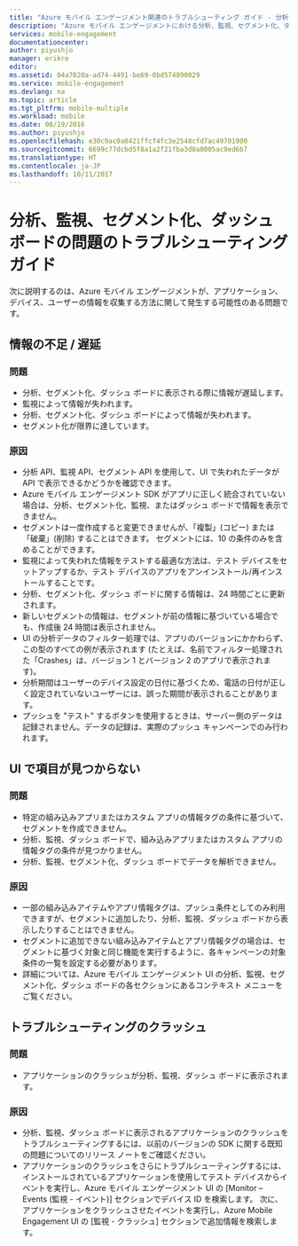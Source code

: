 ```yaml
---
title: "Azure モバイル エンゲージメント関連のトラブルシューティング ガイド - 分析"
description: "Azure モバイル エンゲージメントにおける分析、監視、セグメント化、ダッシュボードの問題に関するトラブルシューティング"
services: mobile-engagement
documentationcenter: 
author: piyushjo
manager: erikre
editor: 
ms.assetid: 04a7020a-ad74-4491-be69-0bd574890029
ms.service: mobile-engagement
ms.devlang: na
ms.topic: article
ms.tgt_pltfrm: mobile-multiple
ms.workload: mobile
ms.date: 08/19/2016
ms.author: piyushjo
ms.openlocfilehash: e30c9ac0a8421ffcf4fc3e2548cfd7ac49701900
ms.sourcegitcommit: 6699c77dcbd5f8a1a2f21fba3d0a0005ac9ed6b7
ms.translationtype: HT
ms.contentlocale: ja-JP
ms.lasthandoff: 10/11/2017
---
```

# <a name="troubleshooting-guide-for-analytics-monitoring-segmentation-and-dashboard-issues"></a>分析、監視、セグメント化、ダッシュ ボードの問題のトラブルシューティング ガイド
次に説明するのは、Azure モバイル エンゲージメントが、アプリケーション、デバイス、ユーザーの情報を収集する方法に関して発生する可能性のある問題です。

## <a name="missingdelayed-information"></a>情報の不足 / 遅延
### <a name="issue"></a>問題
* 分析、セグメント化、ダッシュ ボードに表示される際に情報が遅延します。
* 監視によって情報が失われます。
* 分析、セグメント化、ダッシュ ボードによって情報が失われます。
* セグメント化が限界に達しています。

### <a name="causes"></a>原因
* 分析 API、監視 API、セグメント API を使用して、UI で失われたデータが API で表示できるかどうかを確認できます。
* Azure モバイル エンゲージメント SDK がアプリに正しく統合されていない場合は、分析、セグメント化、監視、またはダッシュ ボードで情報を表示できません。
* セグメントは一度作成すると変更できませんが、「複製」(コピー) または「破棄」(削除) することはできます。 セグメントには、10 の条件のみを含めることができます。
* 監視によって失われた情報をテストする最適な方法は、テスト デバイスをセットアップするか、テスト デバイスのアプリをアンインストール/再インストールすることです。
* 分析、セグメント化、ダッシュ ボードに関する情報は、24 時間ごとに更新されます。
* 新しいセグメントの情報は、セグメントが前の情報に基づいている場合でも、作成後 24 時間は表示されません。
* UI の分析データのフィルター処理では、アプリのバージョンにかかわらず、この型のすべての例が表示されます (たとえば、名前でフィルター処理された「Crashes」は、バージョン 1 とバージョン 2 のアプリで表示されます)。
* 分析期間はユーザーのデバイス設定の日付に基づくため、電話の日付が正しく設定されていないユーザーには、誤った期間が表示されることがあります。
* プッシュを "テスト" するボタンを使用するときは、サーバー側のデータは記録されません。データの記録は、実際のプッシュ キャンペーンでのみ行われます。

## <a name="cant-locate-items-in-ui"></a>UI で項目が見つからない
### <a name="issue"></a>問題
* 特定の組み込みアプリまたはカスタム アプリの情報タグの条件に基づいて、セグメントを作成できません。
* 分析、監視、ダッシュ ボードで、組み込みアプリまたはカスタム アプリの情報タグの条件が見つかりません。
* 分析、監視、セグメント化、ダッシュ ボードでデータを解析できません。

### <a name="causes"></a>原因
* 一部の組み込みアイテムやアプリ情報タグは、プッシュ条件としてのみ利用できますが、セグメントに追加したり、分析、監視、ダッシュ ボードから表示したりすることはできません。 
* セグメントに追加できない組み込みアイテムとアプリ情報タグの場合は、セグメントに基づく対象と同じ機能を実行するように、各キャンペーンの対象条件の一覧を設定する必要があります。
* 詳細については、Azure モバイル エンゲージメント UI の分析、監視、セグメント化、ダッシュ ボードの各セクションにあるコンテキスト メニューをご覧ください。

## <a name="crash-troubleshooting"></a>トラブルシューティングのクラッシュ
### <a name="issue"></a>問題
* アプリケーションのクラッシュが分析、監視、ダッシュ ボードに表示されます。

### <a name="causes"></a>原因
* 分析、監視、ダッシュ ボードに表示されるアプリケーションのクラッシュをトラブルシューティングするには、以前のバージョンの SDK に関する既知の問題についてのリリース ノートをご確認ください。
* アプリケーションのクラッシュをさらにトラブルシューティングするには、インストールされているアプリケーションを使用してテスト デバイスからイベントを実行し、Azure モバイル エンゲージメント UI の [Monitor – Events (監視 - イベント)] セクションでデバイス ID を検索します。 次に、アプリケーションをクラッシュさせたイベントを実行し、Azure Mobile Engagement UI の [監視 - クラッシュ] セクションで追加情報を検索します。 

